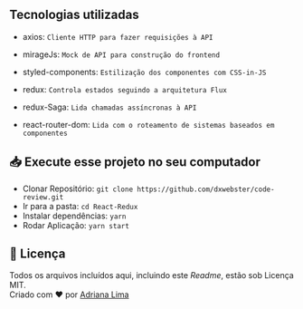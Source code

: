 ## Tecnologias utilizadas

- axios: `Cliente HTTP para fazer requisições à API`

- mirageJs: `Mock de API para construção do frontend`

- styled-components: `Estilização dos componentes com CSS-in-JS`

- redux: `Controla estados seguindo a arquitetura Flux`

- redux-Saga: `Lida chamadas assíncronas à API`

- react-router-dom: `Lida com o roteamento de sistemas baseados em componentes`


## 📥 Execute esse projeto no seu computador

- Clonar Repositório: `git clone https://github.com/dxwebster/code-review.git`
- Ir para a pasta: `cd React-Redux`
- Instalar dependências: `yarn`
- Rodar Aplicação: `yarn start`

## 📕 Licença

Todos os arquivos incluídos aqui, incluindo este _Readme_, estão sob Licença MIT.<br>
Criado com ❤ por [Adriana Lima](https://github.com/dxwebster)

